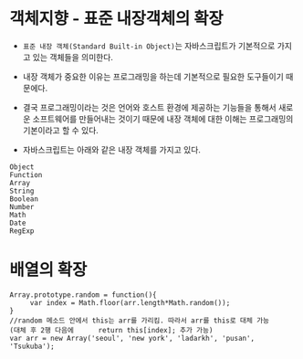 객체지향 - 표준 내장객체의 확장
===============================

* ```표준 내장 객체(Standard Built-in Object)```는 자바스크립트가 기본적으로 가지고 있는 객체들을 의미한다.
* 내장 객체가 중요한 이유는 프로그래밍을 하는데 기본적으로 필요한 도구들이기 때문에다.
* 결국 프로그래밍이라는 것은 언어와 호스트 환경에 제공하는 기능들을 통해서 새로운 소프트웨어를 만들어내는 것이기 때문에 내장 객체에 대한 이해는 프로그래밍의 기본이라고 할 수 있다. 

* 자바스크립트는 아래와 같은 내장 객체를 가지고 있다. 
```
Object
Function
Array
String
Boolean
Number
Math
Date
RegExp
```

# 배열의 확장
```
Array.prototype.random = function(){
     var index = Math.floor(arr.length*Math.random());
}
//random 메소드 안에서 this는 arr를 가리킴. 따라서 arr를 this로 대체 가능
(대체 후 2행 다음에      return this[index]; 추가 가능)
var arr = new Array('seoul', 'new york', 'ladarkh', 'pusan', 'Tsukuba');
```
